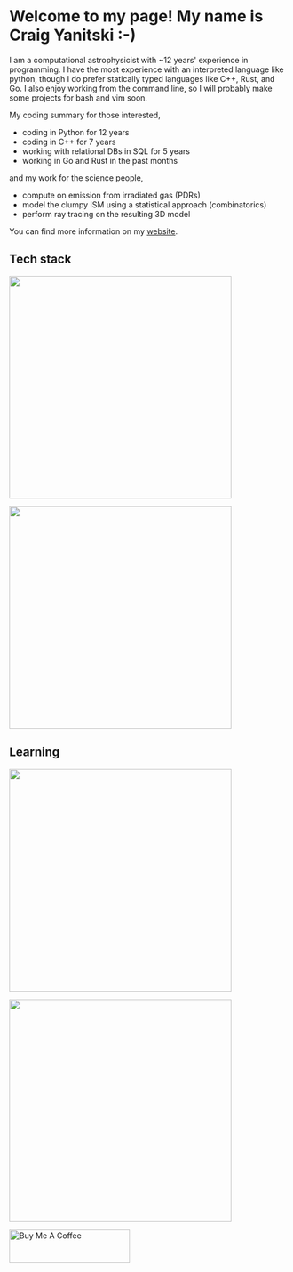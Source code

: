 # Welcome to my page! My name is Craig Yanitski :-)

I am a computational astrophysicist with ~12 years' experience in programming.
I have the most experience with an interpreted language like python, though I do prefer 
statically typed languages like C++, Rust, and Go.
I also enjoy working from the command line, so I will probably make some projects for bash and vim soon.

My coding summary for those interested,

- coding in Python for 12 years
- coding in C++ for 7 years
- working with relational DBs in SQL for 5 years
- working in Go and Rust in the past months

and my work for the science people,

- compute on emission from irradiated gas (PDRs)
- model the clumpy ISM using a statistical approach (combinatorics)
- perform ray tracing on the resulting 3D model

You can find more information on my [website](https://craigyanitski.github.io/).

## Tech stack

<p align="left" >
  <a href="https://skillicons.dev">
    <img src="https://skillicons.dev/icons?i=py,go,cpp,c,bash,latex" width="400" />
  </a>
</p>
<p align="left" >
  <a href="https://skillicons.dev">
    <img src="https://skillicons.dev/icons?i=cmake,docker,git,sqlite,postgres,sklearn" width="400" />
  </a>
</p>

## Learning

<p align="left" >
  <a href="https://skillicons.dev">
    <img src="https://skillicons.dev/icons?i=js,ts,lua,neovim,kubernetes,unity" width="400" />
  </a>
</p>
<p align="left">
  <img src="https://api.boot.dev/v1/users/public/7a6758a8-ffe2-4d79-b589-81dd3a1294a6/thumbnail" width="400">
</p>
<p align="left">
  <a href="https://www.buymeacoffee.com/craigyanitski" target="_blank">
    <img src="https://cdn.buymeacoffee.com/buttons/v2/default-yellow.png" alt="Buy Me A Coffee" style="height: 60px !important;width: 217px !important;" >
  </a>
</p>

